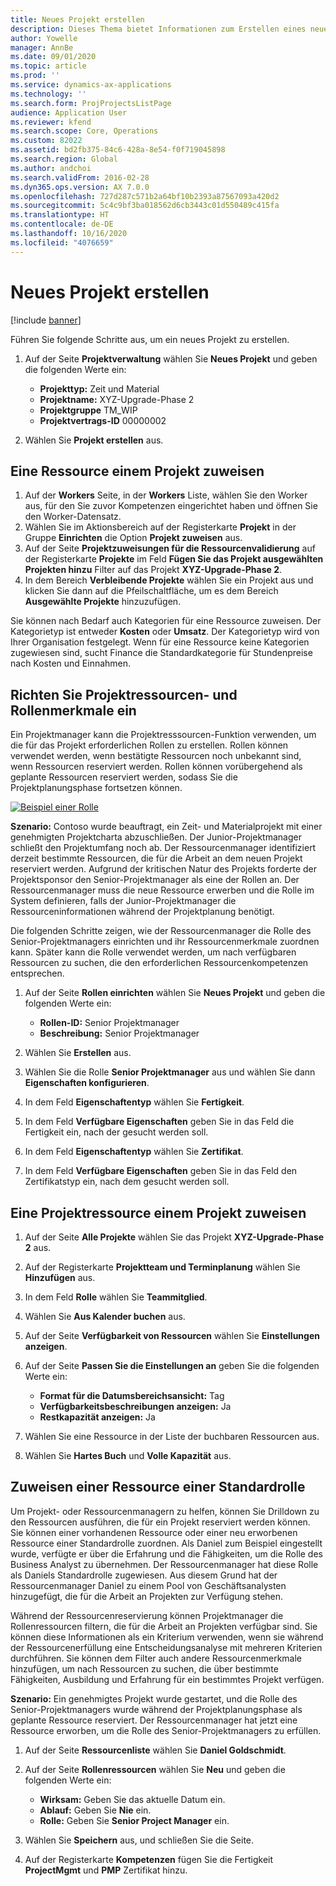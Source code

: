 ```yaml
---
title: Neues Projekt erstellen
description: Dieses Thema bietet Informationen zum Erstellen eines neuen Projekts.
author: Yowelle
manager: AnnBe
ms.date: 09/01/2020
ms.topic: article
ms.prod: ''
ms.service: dynamics-ax-applications
ms.technology: ''
ms.search.form: ProjProjectsListPage
audience: Application User
ms.reviewer: kfend
ms.search.scope: Core, Operations
ms.custom: 82022
ms.assetid: bd2fb375-84c6-428a-8e54-f0f719045898
ms.search.region: Global
ms.author: andchoi
ms.search.validFrom: 2016-02-28
ms.dyn365.ops.version: AX 7.0.0
ms.openlocfilehash: 727d287c571b2a64bf10b2393a87567093a420d2
ms.sourcegitcommit: 5c4c9bf3ba018562d6cb3443c01d550489c415fa
ms.translationtype: HT
ms.contentlocale: de-DE
ms.lasthandoff: 10/16/2020
ms.locfileid: "4076659"
---
```

# <a name="create-a-new-project"></a>Neues Projekt erstellen

[!include [banner](../includes/banner.md)]

Führen Sie folgende Schritte aus, um ein neues Projekt zu erstellen.

1. Auf der Seite **Projektverwaltung** wählen Sie **Neues Projekt** und geben die folgenden Werte ein:

    - **Projekttyp:** Zeit und Material
    - **Projektname:** XYZ-Upgrade-Phase 2
    - **Projektgruppe** TM\_WIP
    - **Projektvertrags-ID** 00000002

2. Wählen Sie **Projekt erstellen** aus.

## <a name="assign-a-resource-to-a-project"></a>Eine Ressource einem Projekt zuweisen

1. Auf der **Workers** Seite, in der **Workers** Liste, wählen Sie den Worker aus, für den Sie zuvor Kompetenzen eingerichtet haben und öffnen Sie den Worker-Datensatz.
2. Wählen Sie im Aktionsbereich auf der Registerkarte **Projekt** in der Gruppe **Einrichten** die Option **Projekt zuweisen** aus.
3. Auf der Seite **Projektzuweisungen für die Ressourcenvalidierung** auf der Registerkarte **Projekte** im Feld **Fügen Sie das Projekt ausgewählten Projekten hinzu** Filter auf das Projekt **XYZ-Upgrade-Phase 2**.
4. In dem Bereich **Verbleibende Projekte** wählen Sie ein Projekt aus und klicken Sie dann auf die Pfeilschaltfläche, um es dem Bereich **Ausgewählte Projekte** hinzuzufügen.

Sie können nach Bedarf auch Kategorien für eine Ressource zuweisen. Der Kategorietyp ist entweder **Kosten** oder **Umsatz**. Der Kategorietyp wird von Ihrer Organisation festgelegt. Wenn für eine Ressource keine Kategorien zugewiesen sind, sucht Finance die Standardkategorie für Stundenpreise nach Kosten und Einnahmen.

## <a name="set-up-project-resource-and-role-characteristics"></a>Richten Sie Projektressourcen- und Rollenmerkmale ein

Ein Projektmanager kann die Projektresssourcen-Funktion verwenden, um die für das Projekt erforderlichen Rollen zu erstellen. Rollen können verwendet werden, wenn bestätigte Ressourcen noch unbekannt sind, wenn Ressourcen reserviert werden. Rollen können vorübergehend als geplante Ressourcen reserviert werden, sodass Sie die Projektplanungsphase fortsetzen können.

[![Beispiel einer Rolle](./media/projectresourcing05.jpg)](./media/projectresourcing05.jpg) 

**Szenario:** Contoso wurde beauftragt, ein Zeit- und Materialprojekt mit einer genehmigten Projektcharta abzuschließen. Der Junior-Projektmanager schließt den Projektumfang noch ab. Der Ressourcenmanager identifiziert derzeit bestimmte Ressourcen, die für die Arbeit an dem neuen Projekt reserviert werden. Aufgrund der kritischen Natur des Projekts forderte der Projektsponsor den Senior-Projektmanager als eine der Rollen an. Der Ressourcenmanager muss die neue Ressource erwerben und die Rolle im System definieren, falls der Junior-Projektmanager die Ressourceninformationen während der Projektplanung benötigt.

Die folgenden Schritte zeigen, wie der Ressourcenmanager die Rolle des Senior-Projektmanagers einrichten und ihr Ressourcenmerkmale zuordnen kann. Später kann die Rolle verwendet werden, um nach verfügbaren Ressourcen zu suchen, die den erforderlichen Ressourcenkompetenzen entsprechen.

1. Auf der Seite **Rollen einrichten** wählen Sie **Neues Projekt** und geben die folgenden Werte ein:

    - **Rollen-ID:** Senior Projektmanager
    - **Beschreibung:** Senior Projektmanager

2. Wählen Sie **Erstellen** aus.
3. Wählen Sie die Rolle **Senior Projektmanager** aus und wählen Sie dann **Eigenschaften konfigurieren**.
4. In dem Feld **Eigenschaftentyp** wählen Sie **Fertigkeit**.
5. In dem Feld **Verfügbare Eigenschaften** geben Sie in das Feld die Fertigkeit ein, nach der gesucht werden soll.
6. In dem Feld **Eigenschaftentyp** wählen Sie **Zertifikat**.
7. In dem Feld **Verfügbare Eigenschaften** geben Sie in das Feld den Zertifikatstyp ein, nach dem gesucht werden soll.

## <a name="assign-a-project-resource-to-a-project"></a>Eine Projektressource einem Projekt zuweisen

1. Auf der Seite **Alle Projekte** wählen Sie das Projekt **XYZ-Upgrade-Phase 2** aus.
2. Auf der Registerkarte **Projektteam und Terminplanung** wählen Sie **Hinzufügen** aus.
3. In dem Feld **Rolle** wählen Sie **Teammitglied**.
4. Wählen Sie **Aus Kalender buchen** aus.
5. Auf der Seite **Verfügbarkeit von Ressourcen** wählen Sie **Einstellungen anzeigen**.
6. Auf der Seite **Passen Sie die Einstellungen an** geben Sie die folgenden Werte ein:

    - **Format für die Datumsbereichsansicht:** Tag
    - **Verfügbarkeitsbeschreibungen anzeigen:** Ja
    - **Restkapazität anzeigen:** Ja

7. Wählen Sie eine Ressource in der Liste der buchbaren Ressourcen aus.
8. Wählen Sie **Hartes Buch** und **Volle Kapazität** aus.

## <a name="assign-a-resource-to-a-default-role"></a>Zuweisen einer Ressource einer Standardrolle

Um Projekt- oder Ressourcenmanagern zu helfen, können Sie Drilldown zu den Ressourcen ausführen, die für ein Projekt reserviert werden können. Sie können einer vorhandenen Ressource oder einer neu erworbenen Ressource einer Standardrolle zuordnen. Als Daniel zum Beispiel eingestellt wurde, verfügte er über die Erfahrung und die Fähigkeiten, um die Rolle des Business Analyst zu übernehmen. Der Ressourcenmanager hat diese Rolle als Daniels Standardrolle zugewiesen. Aus diesem Grund hat der Ressourcenmanager Daniel zu einem Pool von Geschäftsanalysten hinzugefügt, die für die Arbeit an Projekten zur Verfügung stehen.

Während der Ressourcenreservierung können Projektmanager die Rollenressourcen filtern, die für die Arbeit an Projekten verfügbar sind. Sie können diese Informationen als ein Kriterium verwenden, wenn sie während der Ressourcenerfüllung eine Entscheidungsanalyse mit mehreren Kriterien durchführen. Sie können dem Filter auch andere Ressourcenmerkmale hinzufügen, um nach Ressourcen zu suchen, die über bestimmte Fähigkeiten, Ausbildung und Erfahrung für ein bestimmtes Projekt verfügen.

**Szenario:** Ein genehmigtes Projekt wurde gestartet, und die Rolle des Senior-Projektmanagers wurde während der Projektplanungsphase als geplante Ressource reserviert. Der Ressourcenmanager hat jetzt eine Ressource erworben, um die Rolle des Senior-Projektmanagers zu erfüllen.

1. Auf der Seite **Ressourcenliste** wählen Sie **Daniel Goldschmidt**.
2. Auf der Seite **Rollenressourcen** wählen Sie **Neu** und geben die folgenden Werte ein:

    - **Wirksam:** Geben Sie das aktuelle Datum ein.
    - **Ablauf:** Geben Sie **Nie** ein.
    - **Rolle:** Geben Sie **Senior Project Manager** ein.

3. Wählen Sie **Speichern** aus, und schließen Sie die Seite.
4. Auf der Registerkarte **Kompetenzen** fügen Sie die Fertigkeit **ProjectMgmt** und **PMP** Zertifikat hinzu.
